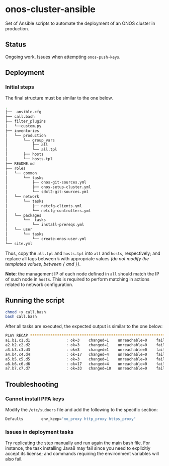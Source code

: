 # onos-cluster-ansible

Set of Ansible scripts to automate the deployment of an ONOS cluster in production.

## Status
Ongoing work. Issues when attempting `onos-push-keys`.

## Deployment

### Initial steps

The final structure must be similar to the one below.

```bash
.
├──  ansible.cfg
├── call.bash
├── filter_plugins
│   └──custom.py
├── inventories
│   └── production
│       └── group_vars
│           ├── all
│           └── all.tpl
│       ├── hosts
│       └── hosts.tpl
├── README.md
├── roles
│   └── common
│       └── tasks
│           ├── onos-git-sources.yml
│           ├── onos-setup-cluster.yml
│           └── sdxl2-git-sources.yml
│   └── network
│       └── tasks
│           ├── netcfg-clients.yml
│           └── netcfg-controllers.yml
│   └── packages
│       └──  tasks
│           └── install-prereqs.yml
│   └── user
│       └── tasks
│           └── create-onos-user.yml
└── site.yml
```

Thus, copy the `all.tpl` and `hosts.tpl` into `all` and `hosts`, respectively; and replace all tags between `%` with appropriate values *(do not modify the templated values, between `{` and `}`)*.

**Note**: the management IP of each node defined in `all` should match the IP of such node in `hosts`. This is required to perform matching in actions related to network configuration.

## Running the script

```bash
chmod +x call.bash
bash call.bash
```

After all tasks are executed, the expected output is similar to the one below:

```bash
PLAY RECAP ******************************************************************
a1.b1.c1.d1                : ok=3    changed=1    unreachable=0    failed=0
a2.b2.c2.d2                : ok=3    changed=1    unreachable=0    failed=0
a3.b3.c3.d3                : ok=3    changed=1    unreachable=0    failed=0
a4.b4.c4.d4                : ok=17   changed=4    unreachable=0    failed=0
a5.b5.c5.d5                : ok=3    changed=1    unreachable=0    failed=0
a6.b6.c6.d6                : ok=17   changed=4    unreachable=0    failed=0
a7.b7.c7.d7                : ok=33   changed=10   unreachable=0    failed=1
```

## Troubleshooting

### Cannot install PPA keys

Modify the `/etc/sudoers` file and add the following to the specific section:

```bash
Defaults        env_keep="no_proxy http_proxy https_proxy"
```

### Issues in deployment tasks

Try replicating the step manually and run again the main bash file. For instance, the task installing Java8 may fail since you need to explicitly accept its license; and commands requiring the environment variables will also fail.
